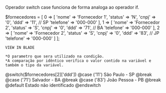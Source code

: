 Operador switch case funciona de forma analoga ao operador if.

$fornecedores = 
        [
            0 => [
                'nome' => 'Fornecedor 1',
                 'status' => 'N',
                  'cnpj' => '0',
                  'ddd' => '11', // SP
                  'telefone' => '000-000'
            ],
            1 => [
                'nome' => 'Fornecedor 2',
                 'status' => 'S',
                 'cnpj' => '0',
                 'ddd' => '71', // BA
                 'telefone' => '000-000'
            ],
            2 => [
                'nome' => 'Fornecedor 2',
                 'status' => 'S',
                 'cnpj' => '0',
                 'ddd' => '83', // JP
                 'telefone' => '000-000'
                ]
        ];


    VIEW IN BLADE

    *O parametro que sera utilizado na condição.
    *A comparação por idêntico verifica o valor contido na variável e também o tipo da variável.




@switch($fornecedores[2]['ddd'])
    @case ('11')
        São Paulo - SP
        @break
    @case ('71')
        Salvador - BA
        @break
    @case ('83')
        João Pessoa - PB
        @break
    @default
        Estado não identificado
@endswitch